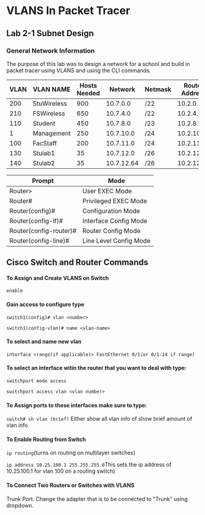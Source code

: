 # VLANS In Packet Tracer

## Lab 2-1 Subnet Design

### General Network Information

The purpose of this lab was to design a network for a school and build in packet tracer using VLANS and using the CLI commands.

| VLAN | VLAN NAME   | Hosts Needed | Network    | Netmask | Router Address |
| ---- | ----------- | ------------ | ---------- | ------- | -------------- |
| 200  | StuWireless | 900          | 10.7.0.0   | /22     | 10.2.0.1       |
| 210  | FSWireless  | 650          | 10.7.4.0   | /22     | 10.2.4.1       |
| 110  | Student     | 450          | 10.7.8.0   | /23     | 10.2.8.1       |
| 1    | Management  | 250          | 10.7.10.0  | /24     | 10.2.10.1      |
| 100  | FacStaff    | 200          | 10.7.11.0  | /24     | 10.2.11.1      |
| 130  | Stulab1     | 35           | 10.7.12.0  | /26     | 10.2.12.1      |
| 140  | Stulab2     | 35           | 10.7.12.64 | /26     | 10.2.12.65     |

| Prompt                 | Mode                   |
| ---------------------- | ---------------------- |
| Router>                | User EXEC Mode         |
| Router#                | Privileged EXEC Mode   |
| Router(config)#        | Configuration Mode     |
| Router(config-if)#     | Interface Config Mode  |
| Router(config-router)# | Router Config Mode     |
| Router(config-line)#   | Line Level Config Mode |



## Cisco Switch and Router Commands

#### To Assign and Create VLANS on Switch

`enable`

#### Gain access to configure type

`switch1(config)# vlan <number>`

`switch1(config-vlan)# name <vlan-name>`

#### To select and name new vlan

`interface <range(if applicable)> FastEthernet 0/1(or 0/1-14 if range)`

#### To select an interface witin the router that you want to deal with type:

 `switchport mode access`

`switchport access vlan <vlan number>`

#### To Assign ports to these interfaces make sure to type:

`switch# sh vlan (brief)` Either show all vlan info of show brief amount of vlan info

#### To Enable Routing from Switch

`ip routing`(turns on routing on multilayer switches)

`ip address 10.25.100.1 255.255.255.0`This sets the ip address of 10.25.100.1 for vlan 100 on a routing switch)

#### To Connect  Two Routers or Switches with VLANS

Trunk Port. Change the adapter that is to be connected to "Trunk" using dropdown.














